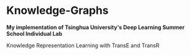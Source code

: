 # Knowledge-Graphs


**My implementation of Tsinghua University's Deep Learning Summer School Individual Lab**

Knowledge Representation Learning with TransE and TransR
